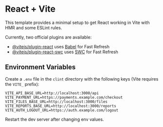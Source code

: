 # React + Vite

This template provides a minimal setup to get React working in Vite with HMR and some ESLint rules.

Currently, two official plugins are available:

- [@vitejs/plugin-react](https://github.com/vitejs/vite-plugin-react/blob/main/packages/plugin-react) uses [Babel](https://babeljs.io/) for Fast Refresh
- [@vitejs/plugin-react-swc](https://github.com/vitejs/vite-plugin-react/blob/main/packages/plugin-react-swc) uses [SWC](https://swc.rs/) for Fast Refresh

## Environment Variables

Create a `.env` file in the `clint` directory with the following keys (Vite requires the `VITE_` prefix):

```
VITE_API_BASE_URL=http://localhost:3000/api
VITE_PAYMENT_URL=https://payments.example.com/checkout
VITE_FILES_BASE_URL=http://localhost:3000/files
VITE_REPORTS_BASE_URL=http://localhost:3000/reports
VITE_AUTH_LOGOUT_URL=https://auth.example.com/logout
```

Restart the dev server after changing env values.
